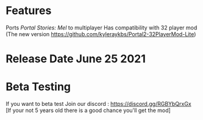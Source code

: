 # Features
Ports *Portal Stories: Mel* to multiplayer
Has compatibility with 32 player mod (The new version https://github.com/kyleraykbs/Portal2-32PlayerMod-Lite)

# Release Date June 25 2021

# Beta Testing
If you want to beta test 
Join our discord : https://discord.gg/RGBYbQrxGx
[If your not 5 years old there is a good chance you'll get the mod]
